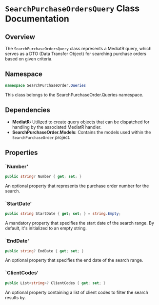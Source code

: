 # `SearchPurchaseOrdersQuery` Class Documentation

## Overview

The `SearchPurchaseOrdersQuery` class represents a MediatR query, which serves as a DTO (Data Transfer Object) for searching purchase orders based on given criteria.

## Namespace

```csharp
namespace SearchPurchaseOrder.Queries
```

This class belongs to the SearchPurchaseOrder.Queries namespace.

## Dependencies

- **MediatR:** Utilized to create query objects that can be dispatched for handling by the associated MediatR handler.
- **SearchPurchaseOrder.Models:** Contains the models used within the `SearchPurchaseOrder` project.

## Properties

### `Number'
```csharp
public string? Number { get; set; }
```
An optional property that represents the purchase order number for the search.


### `StartDate'
```csharp
public string StartDate { get; set; } = string.Empty;
```
A mandatory property that specifies the start date of the search range. By default, it's initialized to an empty string.

### `EndDate'
```csharp
public string? EndDate { get; set; }
```

An optional property that specifies the end date of the search range.

### `ClientCodes'
```csharp
public List<string>? ClientCodes { get; set; }
```
An optional property containing a list of client codes to filter the search results by.